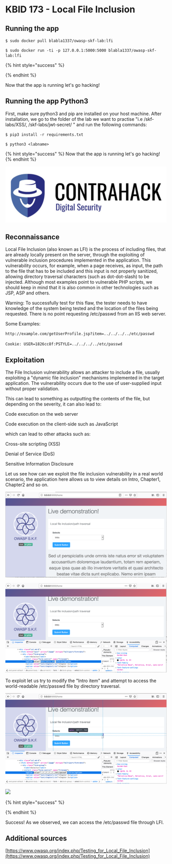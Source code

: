 # KBID 173 - Local File Inclusion

## Running the app

```
$ sudo docker pull blabla1337/owasp-skf-lab:lfi
```

```
$ sudo docker run -ti -p 127.0.0.1:5000:5000 blabla1337/owasp-skf-lab:lfi
```

{% hint style="success" %}

{% endhint %}

Now that the app is running let's go hacking!

## Running the app Python3

First, make sure python3 and pip are installed on your host machine. After installation, we go to the folder of the lab we want to practise "i.e /skf-labs/XSS/, /skf-labs/jwt-secret/ " and run the following commands:

```
$ pip3 install -r requirements.txt
```

```
$ python3 <labname>
```

{% hint style="success" %}
Now that the app is running let's go hacking!
{% endhint %}

![Docker image and write-up thanks to Contrahack.io !](../../.gitbook/assets/screen-shot-2019-03-04-at-21.33.32.png)

## Reconnaissance

Local File Inclusion (also known as LFI) is the process of including files, that are already locally present on the server, through the exploiting of vulnerable inclusion procedures implemented in the application. This vulnerability occurs, for example, when a page receives, as input, the path to the file that has to be included and this input is not properly sanitized, allowing directory traversal characters (such as dot-dot-slash) to be injected. Although most examples point to vulnerable PHP scripts, we should keep in mind that it is also common in other technologies such as JSP, ASP and others.

Warning: To successfully test for this flaw, the tester needs to have knowledge of the system being tested and the location of the files being requested. There is no point requesting /etc/passwd from an IIS web server.

Some Examples:

```
http://example.com/getUserProfile.jsp?item=../../../../etc/passwd

Cookie: USER=1826cc8f:PSTYLE=../../../../etc/passwd
```

## Exploitation

The File Inclusion vulnerability allows an attacker to include a file, usually exploiting a "dynamic file inclusion" mechanisms implemented in the target application. The vulnerability occurs due to the use of user-supplied input without proper validation.

This can lead to something as outputting the contents of the file, but depending on the severity, it can also lead to:

Code execution on the web server

Code execution on the client-side such as JavaScript

which can lead to other attacks such as:

Cross-site scripting (XSS)

Denial of Service (DoS)

Sensitive Information Disclosure

Let us see how can we exploit the file inclusion vulnerability in a real world scenario, the application here allows us to view details on Intro, Chapter1, Chapter2 and so on.

![](../../.gitbook/assets/lfi1.png)

![](../../.gitbook/assets/lfi2.png)

To exploit let us try to modify the "Intro item" and attempt to access the world-readable /etc/passwd file by directory traversal.

![](../../.gitbook/assets/lfi3.png)

![](<../../.gitbook/assets/lfi4 (1).png>)

{% hint style="success" %}

{% endhint %}

Success! As we observed, we can access the /etc/passwd file through LFI.

## Additional sources

[https://www.owasp.org/index.php/Testing_for_Local_File_Inclusion](https://www.owasp.org/index.php/Testing_for_Local_File_Inclusion)
